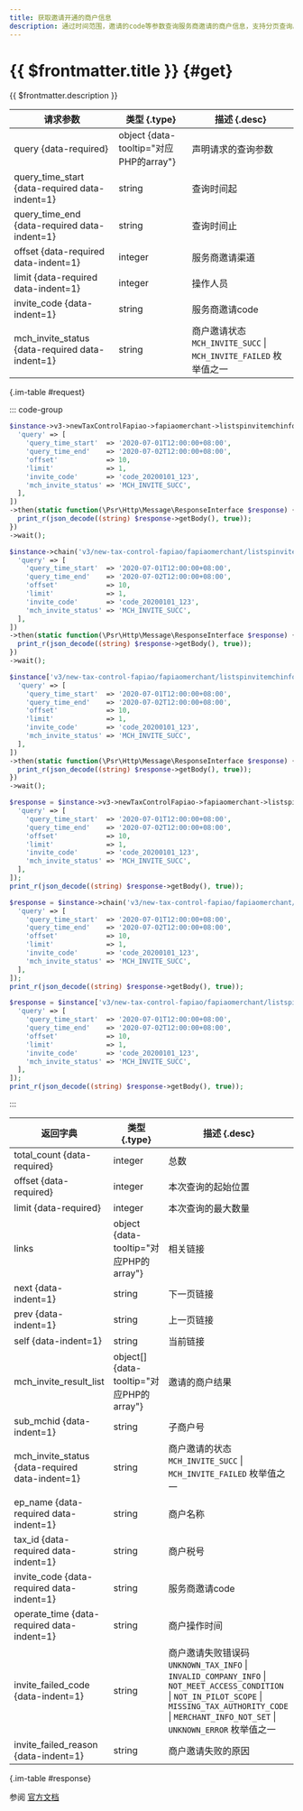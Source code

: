 ```yaml
---
title: 获取邀请开通的商户信息
description: 通过时间范围，邀请的code等参数查询服务商邀请的商户信息，支持分页查询。
---
```


# {{ $frontmatter.title }} {#get}

{{ $frontmatter.description }}

| 请求参数 | 类型 {.type} | 描述 {.desc}
| --- | --- | ---
| query {data-required} | object {data-tooltip="对应PHP的array"} | 声明请求的查询参数
| query_time_start {data-required data-indent=1} | string | 查询时间起
| query_time_end {data-required data-indent=1} | string | 查询时间止
| offset {data-required data-indent=1} | integer | 服务商邀请渠道
| limit {data-required data-indent=1} | integer | 操作人员
| invite_code {data-indent=1} | string | 服务商邀请code
| mch_invite_status {data-required data-indent=1} | string | 商户邀请状态<br/>`MCH_INVITE_SUCC` \| `MCH_INVITE_FAILED` 枚举值之一

{.im-table #request}

::: code-group

```php [异步纯链式]
$instance->v3->newTaxControlFapiao->fapiaomerchant->listspinvitemchinfo->getAsync([
  'query' => [
    'query_time_start'  => '2020-07-01T12:00:00+08:00',
    'query_time_end'    => '2020-07-02T12:00:00+08:00',
    'offset'            => 10,
    'limit'             => 1,
    'invite_code'       => 'code_20200101_123',
    'mch_invite_status' => 'MCH_INVITE_SUCC',
  ],
])
->then(static function(\Psr\Http\Message\ResponseInterface $response) {
  print_r(json_decode((string) $response->getBody(), true));
})
->wait();
```

```php [异步声明式]
$instance->chain('v3/new-tax-control-fapiao/fapiaomerchant/listspinvitemchinfo')->getAsync([
  'query' => [
    'query_time_start'  => '2020-07-01T12:00:00+08:00',
    'query_time_end'    => '2020-07-02T12:00:00+08:00',
    'offset'            => 10,
    'limit'             => 1,
    'invite_code'       => 'code_20200101_123',
    'mch_invite_status' => 'MCH_INVITE_SUCC',
  ],
])
->then(static function(\Psr\Http\Message\ResponseInterface $response) {
  print_r(json_decode((string) $response->getBody(), true));
})
->wait();
```

```php [异步属性式]
$instance['v3/new-tax-control-fapiao/fapiaomerchant/listspinvitemchinfo']->getAsync([
  'query' => [
    'query_time_start'  => '2020-07-01T12:00:00+08:00',
    'query_time_end'    => '2020-07-02T12:00:00+08:00',
    'offset'            => 10,
    'limit'             => 1,
    'invite_code'       => 'code_20200101_123',
    'mch_invite_status' => 'MCH_INVITE_SUCC',
  ],
])
->then(static function(\Psr\Http\Message\ResponseInterface $response) {
  print_r(json_decode((string) $response->getBody(), true));
})
->wait();
```

```php [同步纯链式]
$response = $instance->v3->newTaxControlFapiao->fapiaomerchant->listspinvitemchinfo->get([
  'query' => [
    'query_time_start'  => '2020-07-01T12:00:00+08:00',
    'query_time_end'    => '2020-07-02T12:00:00+08:00',
    'offset'            => 10,
    'limit'             => 1,
    'invite_code'       => 'code_20200101_123',
    'mch_invite_status' => 'MCH_INVITE_SUCC',
  ],
]);
print_r(json_decode((string) $response->getBody(), true));
```

```php [同步声明式]
$response = $instance->chain('v3/new-tax-control-fapiao/fapiaomerchant/listspinvitemchinfo')->get([
  'query' => [
    'query_time_start'  => '2020-07-01T12:00:00+08:00',
    'query_time_end'    => '2020-07-02T12:00:00+08:00',
    'offset'            => 10,
    'limit'             => 1,
    'invite_code'       => 'code_20200101_123',
    'mch_invite_status' => 'MCH_INVITE_SUCC',
  ],
]);
print_r(json_decode((string) $response->getBody(), true));
```

```php [同步属性式]
$response = $instance['v3/new-tax-control-fapiao/fapiaomerchant/listspinvitemchinfo']->get([
  'query' => [
    'query_time_start'  => '2020-07-01T12:00:00+08:00',
    'query_time_end'    => '2020-07-02T12:00:00+08:00',
    'offset'            => 10,
    'limit'             => 1,
    'invite_code'       => 'code_20200101_123',
    'mch_invite_status' => 'MCH_INVITE_SUCC',
  ],
]);
print_r(json_decode((string) $response->getBody(), true));
```

:::

| 返回字典 | 类型 {.type} | 描述 {.desc}
| --- | --- | ---
| total_count {data-required} | integer | 总数
| offset {data-required} | integer | 本次查询的起始位置
| limit {data-required} | integer | 本次查询的最大数量
| links | object {data-tooltip="对应PHP的array"} | 相关链接
| next {data-indent=1} | string | 下一页链接
| prev {data-indent=1} | string | 上一页链接
| self {data-indent=1} | string | 当前链接
| mch_invite_result_list | object[] {data-tooltip="对应PHP的array"} | 邀请的商户结果
| sub_mchid {data-indent=1} | string | 子商户号
| mch_invite_status {data-required data-indent=1} | string | 商户邀请的状态<br/>`MCH_INVITE_SUCC` \| `MCH_INVITE_FAILED` 枚举值之一
| ep_name {data-required data-indent=1} | string | 商户名称
| tax_id {data-required data-indent=1} | string | 商户税号
| invite_code {data-required data-indent=1} | string | 服务商邀请code
| operate_time {data-required data-indent=1} | string | 商户操作时间
| invite_failed_code {data-indent=1} | string | 商户邀请失败错误码<br/>`UNKNOWN_TAX_INFO` \| `INVALID_COMPANY_INFO` \| `NOT_MEET_ACCESS_CONDITION` \| `NOT_IN_PILOT_SCOPE` \| `MISSING_TAX_AUTHORITY_CODE` \| `MERCHANT_INFO_NOT_SET` \| `UNKNOWN_ERROR` 枚举值之一
| invite_failed_reason {data-indent=1} | string | 商户邀请失败的原因

{.im-table #response}

参阅 [官方文档](https://pay.weixin.qq.com/doc/v3/partner/4015941524)
